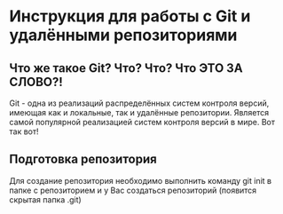# Инструкция для работы с Git и удалёнными репозиториями


## Что же такое Git? Что? Что? Что ЭТО ЗА СЛОВО?!

Git - одна из реализаций распределённых систем контроля версий, имеющая как и локальные, так и удалённые репозитории.   Является самой популярной реализацией систем контроля версий в мире. Вот так вот!

## Подготовка репозитория

Для создание репозитория необходимо выполнить команду git init в папке с репозиторием и у Вас создаться репозиторий (появится скрытая папка .git)